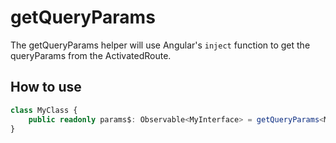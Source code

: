 # getQueryParams

The getQueryParams helper will use Angular's `inject` function to get the queryParams from the ActivatedRoute.

## How to use

```typescript
class MyClass {
	public readonly params$: Observable<MyInterface> = getQueryParams<MyInterface>();
}
```
